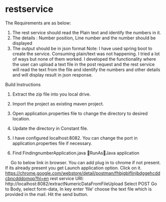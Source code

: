 # restservice

The Requirements are as below:
1.	The rest service should read the Plain text and identify the numbers in it.
2.	The details : Number position,  Line number and the number should be displayed
3.	The output should be in json format
Note:
I have used spring boot to create the service. Consuming plain/text was not happening. I tried a lot of ways but none of them worked. 
I developed the functionality where the user can upload a text file in the post request and the rest service will read the text from the file and identify the numbers and other details and will display result in json response.

Build Instructions
1.	Extract the zip file into you local drive.
2.	Import the project as existing maven project.
3.	Open application.properties file to change the directory to desired location. 
 
4.	Update the directory in Constant file.
5.	I have configured localhost:8082. You can change the port in application.properties file if necessary.
6.	Find FindingnumberApplication.java RunAsJava application

 
Go to below link in browser. You can add plug in to chrome if not present. If its already present you get Launch application option. Click on it.
https://chrome.google.com/webstore/detail/postman/fhbjgbiflinjbdggehcddcbncdddomop?hl=en
rest service URI: http://localhost:8082/extractNumericDataFromFileUpload
Select POST
Go to Body, select form-data, 
In key enter ‘file’ choose the text file which is provided in the mail.
Hit the send button.
